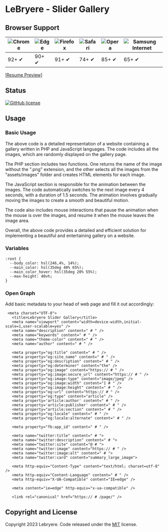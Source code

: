 # LeBryere - Slider Gallery

## Browser Support

![Chrome](https://raw.githubusercontent.com/alrra/browser-logos/master/src/chrome/chrome_48x48.png) | ![Edge](https://raw.githubusercontent.com/alrra/browser-logos/master/src/edge/edge_48x48.png) | ![Firefox](https://raw.githubusercontent.com/alrra/browser-logos/master/src/firefox/firefox_48x48.png) | ![Safari](https://raw.githubusercontent.com/alrra/browser-logos/master/src/safari/safari_48x48.png) | ![Opera](https://raw.githubusercontent.com/alrra/browser-logos/master/src/opera/opera_48x48.png) | ![Samsung Internet](https://raw.githubusercontent.com/alrra/browser-logos/master/src/samsung-internet/samsung-internet_48x48.png)
--- | --- | --- | --- | --- | --- |
92+ ✔ | 90+ ✔ | 91+ ✔ | 74+ ✔ | 85+ ✔ | 65+ ✔ |


[!Resume Preview](https://github.com/LeBryere/Lebryere-Slider-Gallery/blob/master/preview.png)]

## Status

[![GitHub license](https://img.shields.io/badge/license-MIT-green?&style=plastic)](https://github.com/LeBryere/Lebryere-Slider-Gallery/blob/master/LICENSE)

## Usage


### Basic Usage

The above code is a detailed representation of a website containing a gallery written in PHP and JavaScript languages. The code includes all the images, which are randomly displayed on the gallery page.

The PHP section includes two functions. One returns the name of the image without the ".png" extension, and the other selects all the images from the "assets/images" folder and creates HTML elements for each image.

The JavaScript section is responsible for the animation between the images. The code automatically switches to the next image every 4 seconds, with a duration of 1.5 seconds. The animation involves gradually moving the images to create a smooth and beautiful motion.

The code also includes mouse interactions that pause the animation when the mouse is over the images, and resume it when the mouse leaves the image area.

Overall, the above code provides a detailed and efficient solution for implementing a beautiful and entertaining gallery on a website.

### Variables
```
:root {
  --body_color: hsl(246,4%, 14%);
  --main_color: hsl(35deg 40% 65%);
  --main_color_hover: hsl(35deg 20% 55%);
  --max-height: 40vh;
}

```
### Open Graph

Add basic metadata to your head of web page and fill it out accordingly:
```
 <meta charset="UTF-8">
   <title>Lebryere Slider Gallery</title>
   <meta name="viewport" content="width=device-width,initial-scale=1,user-scalable=yes" />
   <meta name="description" content=" # " />
   <meta name="keywords" content=" # " />
   <meta name="theme-color" content=" # " />
   <meta name="author" content=" # " />

   <meta property="og:title" content=" # " />
   <meta property="og:site_name" content=" # " />
   <meta property="og:description" content=" # " />
   <meta property="og:determiner" content="the" />
   <meta property="og:image" content="https:// # " />
   <meta property="og:image:secure_url" content="https:// # " />
   <meta property="og:image:type" content="image/jpeg" />
   <meta property="og:image:width" content="1 # " />
   <meta property="og:image:height" content=" # " />
   <meta property="og:url" content="https:// # " />
   <meta property="og:type" content="article" />
   <meta property='article:author' content=" # " />
   <meta property='article:publisher' content=" # " />
   <meta property="article:section" content=" # " />
   <meta property="og:locale" content=" # " />
   <meta property="og:locale:alternate" content=" # " />
   
   <meta property="fb:app_id" content=" # " />

   <meta name="twitter:title" content=" # ">
   <meta name="twitter:description" content=" # ">
   <meta name="twitter:site" content="@ # ">
   <meta name="twitter:image" content="https:// # " />
   <meta name="twitter:image:alt" content=" # ">
   <meta name="twitter:card" content="summary_large_image">
   
   <meta http-equiv="Content-Type" content="text/html; charset=utf-8" />
   <meta http-equiv="Content-Language" content=" # " />
   <meta http-equiv="X-UA-Compatible" content="IE=edge" />

   <meta content="ie=edge" http-equiv="x-ua-compatible" />

   <link rel="canonical" href="https:// # /page/" />
```

## Copyright and License

Copyright 2023 Lebryere. Code released under the [MIT](https://github.com/LeBryere/Lebryere-Slider-Gallery/blob/master/LICENSE) license.
